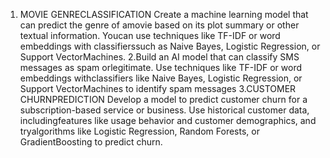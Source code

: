 1. MOVIE GENRECLASSIFICATION
Create a machine learning model that can predict the genre of amovie based on its plot summary or other textual information. Youcan use techniques like TF-IDF or word embeddings with classifierssuch as Naive Bayes, Logistic Regression, or Support VectorMachines.
2.Build an AI model that can classify SMS messages as spam orlegitimate. Use techniques like TF-IDF or word embeddings withclassifiers like Naive Bayes, Logistic Regression, or Support VectorMachines to identify spam messages
  3.CUSTOMER CHURNPREDICTION
Develop a model to predict customer churn for a subscription-based service or business. Use historical customer data, includingfeatures like usage behavior and customer demographics, and tryalgorithms like Logistic Regression, Random Forests, or GradientBoosting to predict churn.
